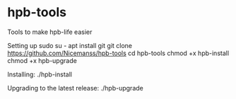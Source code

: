 # hpb-tools
Tools to make hpb-life easier

Setting up
sudo su -
apt install git
git clone https://github.com/Nicemanss/hpb-tools
cd hpb-tools
chmod +x hpb-install
chmod +x hpb-upgrade

Installing:
./hpb-install

Upgrading to the latest release:
./hpb-upgrade
